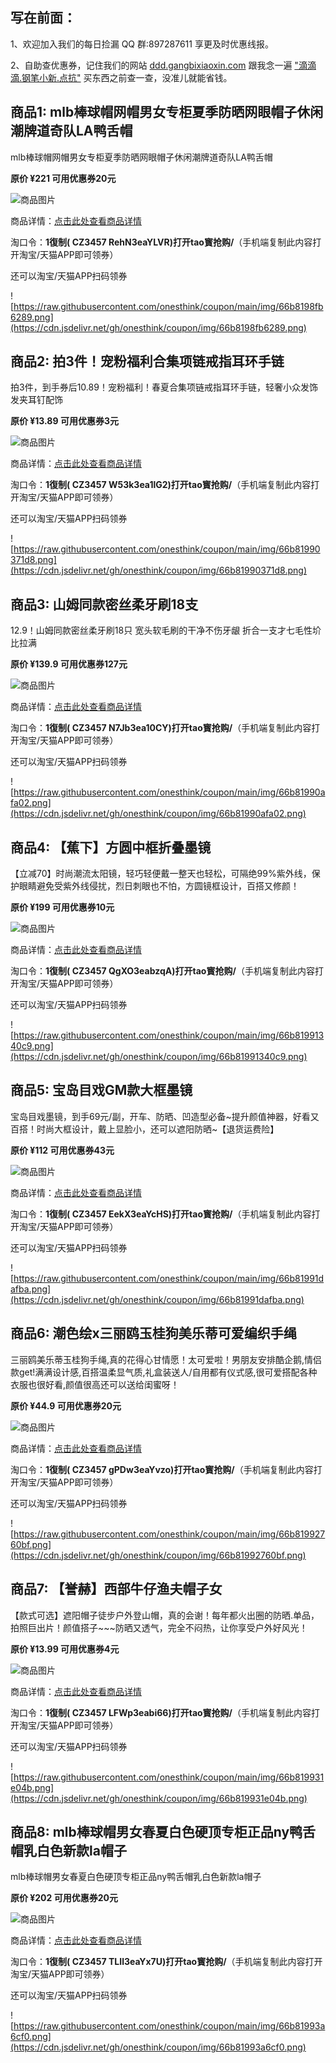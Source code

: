 ## 写在前面：

1、欢迎加入我们的每日捡漏 QQ 群:897287611 享更及时优惠线报。

2、自助查优惠券，记住我们的网站 [ddd.gangbixiaoxin.com](https://ddd.gangbixiaoxin.com) 跟我念一遍 ["滴滴滴.钢笔小新.点抗"](https://ddd.gangbixiaoxin.com) 买东西之前查一查，没准儿就能省钱。

## 商品1: mlb棒球帽网帽男女专柜夏季防晒网眼帽子休闲潮牌道奇队LA鸭舌帽

mlb棒球帽网帽男女专柜夏季防晒网眼帽子休闲潮牌道奇队LA鸭舌帽

**原价 ¥221 可用优惠券20元**

![商品图片](https://img.alicdn.com/bao/uploaded/i2/2210473983543/O1CN01nDw9TA1c2k7YVOXsS_!!2210473983543.jpg)

商品详情：[点击此处查看商品详情](https://s.click.taobao.com/t?e=m%3D2%26s%3D8Eoy5sgI%2FENw4vFB6t2Z2ueEDrYVVa64XoO8tOebS%2BdRAdhuF14FMQBkw%2BOa48%2F%2B79%2FTFaMDK6TWbLW7uhxyboGvCrJWHk1%2FTyVl44vrPmd3miNKHWpinpVm%2FOAUUFw71qrpxiwMoCNxc1AtbZGVS%2FqFlVYyhMfaZnjQWR9Rj0rNEPXytV9ALoS4zvCRUrquOhS6RpUQ6yo40l67shEvXaJOEUOVV19IsakcDH5byMQIM%2FlkeC0%2BnI3v9BPbnml6ijeIi7SB28UbkJ5QxPS2Ci%2FKfJmqgrYAfWsUjZoD5RD9WrtqzmByQMdwa2IbSkvYDseal0NfMDXJpWvVCAyWdKJn5AyUbPoV&amp;union_lens=lensId:TAPI@1723341189@213f820f_1248_1913f23b03a_c2f9@01)

淘口令：**1復制( CZ3457 RehN3eaYLVR)打开tao寳抢购/**（手机端复制此内容打开淘宝/天猫APP即可领券）</p>

还可以淘宝/天猫APP扫码领券

![https://raw.githubusercontent.com/onesthink/coupon/main/img/66b8198fb6289.png](https://cdn.jsdelivr.net/gh/onesthink/coupon/img/66b8198fb6289.png)

## 商品2: 拍3件！宠粉福利合集项链戒指耳环手链

拍3件，到手券后10.89！宠粉福利！春夏合集项链戒指耳环手链，轻奢小众发饰发夹耳钉配饰

**原价 ¥13.89 可用优惠券3元**

![商品图片](https://img.alicdn.com/i2/2789241630/O1CN01LXn99A1NuaRksa2F9_!!2789241630.jpg)

商品详情：[点击此处查看商品详情](https://s.click.taobao.com/t?e=m%3D2%26s%3DDXzP2zitGbdw4vFB6t2Z2ueEDrYVVa64XoO8tOebS%2BdRAdhuF14FMbMsFMtfdb%2FAJ1gyddu7kN%2FWbLW7uhxyboGvCrJWHk1%2FTyVl44vrPmd3miNKHWpinpVm%2FOAUUFw71qrpxiwMoCNxc1AtbZGVS5VIO1gVUX7UgmhufBy2o7MLZMqoQW%2BfuKGzo1lVxIio%2Fr3oOzjkYIyB%2BicOiVq6KyvfquJegRee5BOi0FPQ27GKHg9Zv5q7Q2xEBaLIyNFslbRMz6GTKAYZjQKfJ2UQf03O4wtQ3K90XXhKrcBJdMy3uk9Y5wanoJkbmTOhOoxfX0%2B3obhRTo5xKmPmpIKZsA%3D%3D&amp;union_lens=lensId:TAPI@1723341190@213cc544_1235_1913f23b557_27ed@01)

淘口令：**1復制( CZ3457 W53k3ea1lG2)打开tao寳抢购/**（手机端复制此内容打开淘宝/天猫APP即可领券）</p>

还可以淘宝/天猫APP扫码领券

![https://raw.githubusercontent.com/onesthink/coupon/main/img/66b81990371d8.png](https://cdn.jsdelivr.net/gh/onesthink/coupon/img/66b81990371d8.png)

## 商品3: 山姆同款密丝柔牙刷18支

12.9！山姆同款密丝柔牙刷18只
宽头软毛刷的干净不伤牙龈
折合一支才七毛性圿比拉满

**原价 ¥139.9 可用优惠券127元**

![商品图片](https://img.alicdn.com/imgextra/i1/3045203100/O1CN01vgjYBn1YlqmfC2Miy_!!3045203100.png)

商品详情：[点击此处查看商品详情](https://s.click.taobao.com/t?e=m%3D2%26s%3DaeqSShE3kadw4vFB6t2Z2ueEDrYVVa64yK8Cckff7TVRAdhuF14FMbMsFMtfdb%2FA8sviUM61dt3WbLW7uhxyboGvCrJWHk1%2FTyVl44vrPmd3miNKHWpinpVm%2FOAUUFw71qrpxiwMoCNxc1AtbZGVSyEkNt82YXoYl3uq83X2nMPNEPXytV9ALoS4zvCRUrquxFJ0YZ0JPvXvyMGGVWAcu55Xs4IYkgNrgKB8e%2Bv1HKj1Cx%2BVZy%2FLq4w%2F%2FPY%2BL5fq1K3VTnVxWw4bkJ5QxPS2Ci%2FKfJmqgrYAfWsUjZoD5RCJB%2BQXJeBNW2PgSzT8F6tFDseal0NfMDXJpWvVCAyWdKJn5AyUbPoV&amp;union_lens=lensId:TAPI@1723341192@2150150e_1243_1913f23bc80_8f0a@01)

淘口令：**1復制( CZ3457 N7Jb3ea10CY)打开tao寳抢购/**（手机端复制此内容打开淘宝/天猫APP即可领券）</p>

还可以淘宝/天猫APP扫码领券

![https://raw.githubusercontent.com/onesthink/coupon/main/img/66b81990afa02.png](https://cdn.jsdelivr.net/gh/onesthink/coupon/img/66b81990afa02.png)

## 商品4: 【蕉下】方圆中框折叠墨镜

【立减70】时尚潮流太阳镜，轻巧轻便戴一整天也轻松，可隔绝99%紫外线，保护眼睛避免受紫外线侵扰，烈日刺眼也不怕，方圆镜框设计，百搭又修颜！

**原价 ¥199 可用优惠券10元**

![商品图片](https://img.alicdn.com/i3/1652864050/O1CN01bWy5VR1fmwz3al8P5_!!1652864050.jpg)

商品详情：[点击此处查看商品详情](https://s.click.taobao.com/t?e=m%3D2%26s%3DkUyw8C6rpZ5w4vFB6t2Z2ueEDrYVVa64yK8Cckff7TVRAdhuF14FMbMsFMtfdb%2FAt4hWD5k2kjPWbLW7uhxyboGvCrJWHk1%2FTyVl44vrPmd3miNKHWpinpVm%2FOAUUFw71qrpxiwMoCNxc1AtbZGVS8%2FVldIS9FXGF0xsx37teSMLZMqoQW%2BfuKGzo1lVxIioX%2FMQLrDL1nFWGM6BA%2FO4bcITVGyJhV%2FU3AS3gOYfnz6JrQz1SQgsOH4EZWxKRlmHZFjmpHqQI7U4%2BfirBrx7mM7AMx9cWAx%2BEiM%2FlSG%2FbZQ5l4FQKo5%2FiaiTlX2AGnQ5U1NVKZy3ECfGDF1NzTQoPw%3D%3D&amp;union_lens=lensId:TAPI@1723341193@213f820f_1248_1913f23c19c_c448@01)

淘口令：**1復制( CZ3457 QgXO3eabzqA)打开tao寳抢购/**（手机端复制此内容打开淘宝/天猫APP即可领券）</p>

还可以淘宝/天猫APP扫码领券

![https://raw.githubusercontent.com/onesthink/coupon/main/img/66b81991340c9.png](https://cdn.jsdelivr.net/gh/onesthink/coupon/img/66b81991340c9.png)

## 商品5: 宝岛目戏GM款大框墨镜

宝岛目戏墨镜，到手69元/副，开车、防晒、凹造型必备~提升颜值神器，好看又百搭！时尚大框设计，戴上显脸小，还可以遮阳防晒~【退货运费险】

**原价 ¥112 可用优惠券43元**

![商品图片](https://img.alicdn.com/imgextra/i2/2810013181/O1CN01lZHPFH1ZMwqdhNW9W_!!2810013181.jpg)

商品详情：[点击此处查看商品详情](https://s.click.taobao.com/t?e=m%3D2%26s%3Di%2FqMmDgPj9Fw4vFB6t2Z2ueEDrYVVa64yK8Cckff7TVRAdhuF14FMbMsFMtfdb%2FAxq3IhSJN6GTWbLW7uhxyboGvCrJWHk1%2FTyVl44vrPmd3miNKHWpinpVm%2FOAUUFw71qrpxiwMoCNxc1AtbZGVSye%2BgqOUepI8XIS2PSwJ5QuMHuv7RoNv0Q0jFsbsQ7KWaPpuHNWi%2Bk6t9i2lBc5PeNYaximKDnkxbWyFMOWfrXru6gny5yBn7iZtx1asJkc6lbRMz6GTKAYZjQKfJ2UQf03O4wtQ3K90XXhKrcBJdMwFqt0HAt97qdTB5esW7EMNX0%2B3obhRTo5xKmPmpIKZsA%3D%3D&amp;union_lens=lensId:TAPI@1723341194@21663780_123b_1913f23c6cf_722b@01)

淘口令：**1復制( CZ3457 EekX3eaYcHS)打开tao寳抢购/**（手机端复制此内容打开淘宝/天猫APP即可领券）</p>

还可以淘宝/天猫APP扫码领券

![https://raw.githubusercontent.com/onesthink/coupon/main/img/66b81991dafba.png](https://cdn.jsdelivr.net/gh/onesthink/coupon/img/66b81991dafba.png)

## 商品6: 潮色绘x三丽鸥玉桂狗美乐蒂可爱编织手绳

三丽鸥美乐蒂玉桂狗手绳,真的花得心甘情愿！太可爱啦！男朋友安排酷企鹅,情侣款get!满满设计感,百搭温柔显气质,礼盒装送人/自用都有仪式感,很可爱搭配各种衣服也很好看,颜值很高还可以送给闺蜜呀！

**原价 ¥44.9 可用优惠券20元**

![商品图片](https://img.alicdn.com/i1/4286130235/O1CN01aACPdR1Dbg2Pm76gF_!!4286130235.jpg)

商品详情：[点击此处查看商品详情](https://s.click.taobao.com/t?e=m%3D2%26s%3DPx1E7J16JlVw4vFB6t2Z2ueEDrYVVa64yK8Cckff7TVRAdhuF14FMbMsFMtfdb%2FA1aH1Hk3GeOjWbLW7uhxyboGvCrJWHk1%2FTyVl44vrPmd3miNKHWpinpVm%2FOAUUFw71qrpxiwMoCNxc1AtbZGVS6hVxzxKpQSE208s0mh0nFcLZMqoQW%2BfuKGzo1lVxIio6RZmrwZ5NUKOvxrbO%2FcLJZnzyRwbswF4aIz1E30mo0fcqydAefS2%2FcqbG43V5JNVlbRMz6GTKAYZjQKfJ2UQf03O4wtQ3K90XH5t%2B8W%2BDyVXDFv4h%2FABUJ7TklpTaVIFX0%2B3obhRTo5xKmPmpIKZsA%3D%3D&amp;union_lens=lensId:TAPI@1723341196@213c748d_1259_1913f23cbb5_a294@01)

淘口令：**1復制( CZ3457 gPDw3eaYvzo)打开tao寳抢购/**（手机端复制此内容打开淘宝/天猫APP即可领券）</p>

还可以淘宝/天猫APP扫码领券

![https://raw.githubusercontent.com/onesthink/coupon/main/img/66b81992760bf.png](https://cdn.jsdelivr.net/gh/onesthink/coupon/img/66b81992760bf.png)

## 商品7: 【誉赫】西部牛仔渔夫帽子女

【款式可选】遮阳帽子徒步户外登山帽，真的会谢！每年都火出圈的防晒.单品，拍照巨出片！颜值搭子~~~防晒又透气，完全不闷热，让你享受户外好风光！

**原价 ¥13.99 可用优惠券4元**

![商品图片](https://img.alicdn.com/i3/2160112078/O1CN01uHOMPw1RDltZcZRkw_!!2160112078.jpg)

商品详情：[点击此处查看商品详情](https://s.click.taobao.com/t?e=m%3D2%26s%3DcFY8GQlMIrVw4vFB6t2Z2ueEDrYVVa64yK8Cckff7TVRAdhuF14FMbMsFMtfdb%2FAlovu%2FCElQOvWbLW7uhxyboGvCrJWHk1%2FTyVl44vrPmd3miNKHWpinpVm%2FOAUUFw71qrpxiwMoCNxc1AtbZGVSz9kx7zJX4utZwtIENKzCuMLZMqoQW%2BfuKGzo1lVxIioDX3%2FSA4eWiY7LGcEzshjnNNuDKdc3qUKIsHcQJUIuAFC4orYRp27Yf9P5ulPVz4%2F%2BirIxiIqK%2BY4%2BfirBrx7mM7AMx9cWAx%2BEiM%2FlSG%2FbZRipfOwFlHYDSL9n8iG5K7EU1NVKZy3ECfGDF1NzTQoPw%3D%3D&amp;union_lens=lensId:TAPI@1723341197@213dad2d_124e_1913f23d069_8b63@01)

淘口令：**1復制( CZ3457 LFWp3eabi66)打开tao寳抢购/**（手机端复制此内容打开淘宝/天猫APP即可领券）</p>

还可以淘宝/天猫APP扫码领券

![https://raw.githubusercontent.com/onesthink/coupon/main/img/66b819931e04b.png](https://cdn.jsdelivr.net/gh/onesthink/coupon/img/66b819931e04b.png)

## 商品8: mlb棒球帽男女春夏白色硬顶专柜正品ny鸭舌帽乳白色新款la帽子

mlb棒球帽男女春夏白色硬顶专柜正品ny鸭舌帽乳白色新款la帽子

**原价 ¥202 可用优惠券20元**

![商品图片](https://img.alicdn.com/bao/uploaded/i4/2210473983543/O1CN010z6ba31c2k81pcz01_!!2210473983543.jpg)

商品详情：[点击此处查看商品详情](https://s.click.taobao.com/t?e=m%3D2%26s%3DhSmyOmo8RW1w4vFB6t2Z2ueEDrYVVa64XoO8tOebS%2BdRAdhuF14FMbMsFMtfdb%2FA79%2FTFaMDK6TWbLW7uhxyboGvCrJWHk1%2FTyVl44vrPmd3miNKHWpinpVm%2FOAUUFw71qrpxiwMoCNxc1AtbZGVS%2FqFlVYyhMfaZnjQWR9Rj0rNEPXytV9ALoS4zvCRUrqu9Em%2BugrRZr9SI7%2FvpGdu%2BtM44nEVZCjM%2BwJvo8fP9IqobGOFY8uy9iZaSp3wwPnovu0eLEPCgl0bkJ5QxPS2Ci%2FKfJmqgrYAfWsUjZoD5RB%2BWwsFqrdeERrUvw6jzunXDseal0NfMDXJpWvVCAyWdKJn5AyUbPoV&amp;union_lens=lensId:TAPI@1723341199@21468ad9_1210_1913f23d7d5_a743@01)

淘口令：**1復制( CZ3457 TLIl3eaYx7U)打开tao寳抢购/**（手机端复制此内容打开淘宝/天猫APP即可领券）</p>

还可以淘宝/天猫APP扫码领券

![https://raw.githubusercontent.com/onesthink/coupon/main/img/66b81993a6cf0.png](https://cdn.jsdelivr.net/gh/onesthink/coupon/img/66b81993a6cf0.png)

